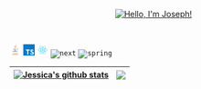 <p align="center"><a href="https://github.com/JessicaaSun" target="_blank"><img width="50%" alt="Hello, I'm Joseph!" src="https://i.pinimg.com/originals/5f/93/49/5f934966a1d20bae1909c9ef2278bd4c.gif" /></a></p>

<br />

<code><img height="20" alt="javascript" src="https://raw.githubusercontent.com/github/explore/80688e429a7d4ef2fca1e82350fe8e3517d3494d/topics/java/java.png"></code>
<code><img height="20" alt="typescript" src="https://raw.githubusercontent.com/github/explore/80688e429a7d4ef2fca1e82350fe8e3517d3494d/topics/typescript/typescript.png"></code>
<code><img height="20" alt="react" src="https://raw.githubusercontent.com/github/explore/80688e429a7d4ef2fca1e82350fe8e3517d3494d/topics/react/react.png"></code>
<code><img height="20" alt="next" src="https://d2nir1j4sou8ez.cloudfront.net/wp-content/uploads/2021/12/nextjs-boilerplate-logo.png"></code>
<code><img height="20" alt="spring" src="https://img.icons8.com/color/512/spring-logo.png"></code>    


| <a target="_blank" href=""><img align="center" src="https://github-readme-stats.vercel.app/api?username=markromolecule&theme=buefy&hide_border=true&count_private=true&show_icons=true&include_all_commits=true" alt="Jessica's github stats" /></a> | <a href="" target="_blank"><img align="center" src="https://github-readme-stats.vercel.app/api/top-langs/?username=markromolecule&layout=compact&theme=buefy&hide_border=true" /></a> |
| ------------- | ------------- |
